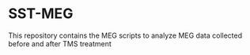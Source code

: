 # SST-MEG
This repository contains the MEG scripts to analyze MEG data collected before and after TMS treatment
